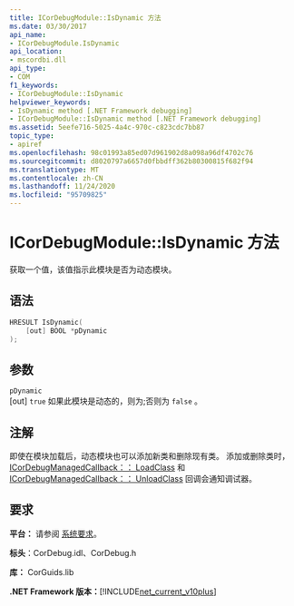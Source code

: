 ```yaml
---
title: ICorDebugModule::IsDynamic 方法
ms.date: 03/30/2017
api_name:
- ICorDebugModule.IsDynamic
api_location:
- mscordbi.dll
api_type:
- COM
f1_keywords:
- ICorDebugModule::IsDynamic
helpviewer_keywords:
- IsDynamic method [.NET Framework debugging]
- ICorDebugModule::IsDynamic method [.NET Framework debugging]
ms.assetid: 5eefe716-5025-4a4c-970c-c823cdc7bb87
topic_type:
- apiref
ms.openlocfilehash: 98c01993a85ed07d961902d8a098a96df4702c76
ms.sourcegitcommit: d8020797a6657d0fbbdff362b80300815f682f94
ms.translationtype: MT
ms.contentlocale: zh-CN
ms.lasthandoff: 11/24/2020
ms.locfileid: "95709825"
---
```

# <a name="icordebugmoduleisdynamic-method"></a>ICorDebugModule::IsDynamic 方法

获取一个值，该值指示此模块是否为动态模块。  
  
## <a name="syntax"></a>语法  
  
```cpp  
HRESULT IsDynamic(  
    [out] BOOL *pDynamic  
);  
```  
  
## <a name="parameters"></a>参数  

 `pDynamic`  
 [out] `true` 如果此模块是动态的，则为;否则为 `false` 。  
  
## <a name="remarks"></a>注解  

 即使在模块加载后，动态模块也可以添加新类和删除现有类。 添加或删除类时， [ICorDebugManagedCallback：： LoadClass](icordebugmanagedcallback-loadclass-method.md) 和 [ICorDebugManagedCallback：： UnloadClass](icordebugmanagedcallback-unloadclass-method.md) 回调会通知调试器。  
  
## <a name="requirements"></a>要求  

 **平台：** 请参阅 [系统要求](../../get-started/system-requirements.md)。  
  
 **标头**：CorDebug.idl、CorDebug.h  
  
 **库：** CorGuids.lib  
  
 **.NET Framework 版本：**[!INCLUDE[net_current_v10plus](../../../../includes/net-current-v10plus-md.md)]
